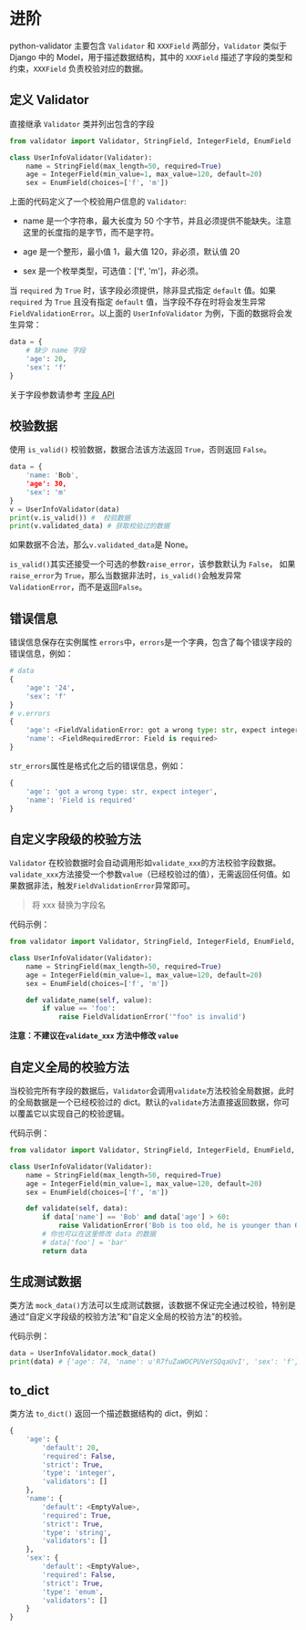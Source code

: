 # 进阶

python-validator 主要包含 `Validator` 和 `XXXField` 两部分，`Validator` 类似于 Django 中的 Model，用于描述数据结构，其中的 `XXXField` 描述了字段的类型和约束，`XXXField` 负责校验对应的数据。

## 定义 Validator

直接继承 `Validator` 类并列出包含的字段

```python
from validator import Validator, StringField, IntegerField, EnumField

class UserInfoValidator(Validator):
    name = StringField(max_length=50, required=True)
    age = IntegerField(min_value=1, max_value=120, default=20)
    sex = EnumField(choices=['f', 'm'])
```

上面的代码定义了一个校验用户信息的 `Validator`:

- name 是一个字符串，最大长度为 50 个字节，并且必须提供不能缺失。注意这里的长度指的是字节，而不是字符。

- age 是一个整形，最小值 1，最大值 120，非必须，默认值 20

- sex 是一个枚举类型，可选值：['f', 'm']，非必须。

当 `required` 为 `True` 时，该字段必须提供，除非显式指定 `default` 值。如果 `required` 为 `True` 且没有指定 `default` 值，当字段不存在时将会发生异常 `FieldValidationError`。以上面的 `UserInfoValidator` 为例，下面的数据将会发生异常：

```python
data = {
    # 缺少 name 字段
    'age': 20,
    'sex': 'f'
}
```

关于字段参数请参考 [字段 API](fields.md#dictfield)

## 校验数据

使用 `is_valid()` 校验数据，数据合法该方法返回 `True`，否则返回 `False`。

```python
data = {
    'name: 'Bob',
    'age': 30,
    'sex': 'm'
}
v = UserInfoValidator(data)
print(v.is_valid()) #  校验数据
print(v.validated_data) # 获取校验过的数据
```

如果数据不合法，那么`v.validated_data`是 None。

`is_valid()`其实还接受一个可选的参数`raise_error`，该参数默认为 `False`，
如果`raise_error`为 `True`，那么当数据非法时，`is_valid()`会触发异常`ValidationError`，而不是返回`False`。

## 错误信息

错误信息保存在实例属性 `errors`中，`errors`是一个字典，包含了每个错误字段的错误信息，例如：

```python
# data
{
    'age': '24',
    'sex': 'f'
}
# v.errors
{
    'age': <FieldValidationError: got a wrong type: str, expect integer>,
    'name': <FieldRequiredError: Field is required>
}
```

`str_errors`属性是格式化之后的错误信息，例如：

```python
{
    'age': 'got a wrong type: str, expect integer',
    'name': 'Field is required'
}
```

## 自定义字段级的校验方法

`Validator` 在校验数据时会自动调用形如`validate_xxx`的方法校验字段数据。
`validate_xxx`方法接受一个参数`value`（已经校验过的值），无需返回任何值。如果数据非法，触发`FieldValidationError`异常即可。

> 将 xxx 替换为字段名

代码示例：

```python
from validator import Validator, StringField, IntegerField, EnumField, FieldValidationError

class UserInfoValidator(Validator):
    name = StringField(max_length=50, required=True)
    age = IntegerField(min_value=1, max_value=120, default=20)
    sex = EnumField(choices=['f', 'm'])

    def validate_name(self, value):
        if value == 'foo':
            raise FieldValidationError('"foo" is invalid')

```

**注意：不建议在`validate_xxx` 方法中修改 `value`**

## 自定义全局的校验方法

当校验完所有字段的数据后，`Validator`会调用`validate`方法校验全局数据，此时的全局数据是一个已经校验过的 dict。默认的`validate`方法直接返回数据，你可以覆盖它以实现自己的校验逻辑。

代码示例：

```python
from validator import Validator, StringField, IntegerField, EnumField, ValidationError

class UserInfoValidator(Validator):
    name = StringField(max_length=50, required=True)
    age = IntegerField(min_value=1, max_value=120, default=20)
    sex = EnumField(choices=['f', 'm'])

    def validate(self, data):
        if data['name'] == 'Bob' and data['age'] > 60:
            raise ValidationError('Bob is too old, he is younger than 60 age')
        # 你也可以在这里修改 data 的数据
        # data['foo'] = 'bar'
        return data
```

## 生成测试数据

类方法 `mock_data()`方法可以生成测试数据，该数据不保证完全通过校验，特别是通过“自定义字段级的校验方法”和“自定义全局的校验方法”的校验。

代码示例：

```python
data = UserInfoValidator.mock_data()
print(data) # {'age': 74, 'name': u'R7fuZaWOCPUVeYSQqaUvI', 'sex': 'f'}
```

## to_dict

类方法 `to_dict()` 返回一个描述数据结构的 dict，例如：

```python
{
    'age': {
        'default': 20,
        'required': False,
        'strict': True,
        'type': 'integer',
        'validators': []
    },
    'name': {
        'default': <EmptyValue>,
        'required': True,
        'strict': True,
        'type': 'string',
        'validators': []
    },
    'sex': {
        'default': <EmptyValue>,
        'required': False,
        'strict': True,
        'type': 'enum',
        'validators': []
    }
}
```
